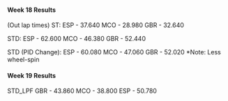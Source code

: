 #### Week 18 Results

(Out lap times)
ST:
ESP - 37.640
MCO - 28.980
GBR - 32.640

STD:
ESP - 62.600
MCO - 46.380
GBR - 52.440

STD (PID Change): 
ESP - 60.080
MCO - 47.060
GBR - 52.020
*Note: Less wheel-spin

#### Week 19 Results

STD_LPF
GBR - 43.860
MCO - 38.800
ESP - 50.780